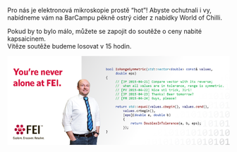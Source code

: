 Pro nás je elektronová mikroskopie prostě “hot”! Abyste ochutnali i vy, nabídneme vám na BarCampu pěkně ostrý cider z nabídky World of Chilli. 

Pokud by to bylo málo, můžete se zapojit do soutěže o ceny nabité kapsaicinem.  
Vítěze soutěže budeme losovat v 15 hodin.

<img src="/static/img/extra/2016/fei.png" alt=""/>